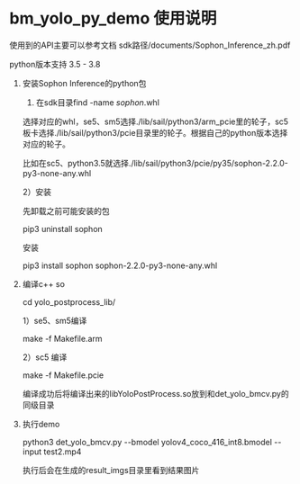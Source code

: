 # bm_yolo_py_demo 使用说明

使用到的API主要可以参考文档 sdk路径/documents/Sophon_Inference_zh.pdf

python版本支持 3.5 - 3.8

1. 安装Sophon Inference的python包

   1) 在sdk目录find -name *sophon*.whl
      
     选择对应的whl，se5、sm5选择./lib/sail/python3/arm_pcie里的轮子，sc5板卡选择./lib/sail/python3/pcie目录里的轮子。根据自己的python版本选择对应的轮子。
     
    比如在sc5、python3.5就选择./lib/sail/python3/pcie/py35/sophon-2.2.0-py3-none-any.whl

   2）安装 
     
     先卸载之前可能安装的包

     pip3 uninstall sophon

     安装

     pip3 install sophon sophon-2.2.0-py3-none-any.whl

2. 编译c++ so

    cd yolo_postprocess_lib/

    1）se5、sm5编译

      make -f Makefile.arm

    2）sc5 编译

      make -f Makefile.pcie

    编译成功后将编译出来的libYoloPostProcess.so放到和det_yolo_bmcv.py的同级目录

3. 执行demo

    python3 det_yolo_bmcv.py --bmodel yolov4_coco_416_int8.bmodel --input test2.mp4

    执行后会在生成的result_imgs目录里看到结果图片
      
